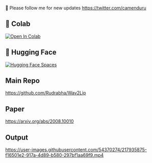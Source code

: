 🐣 Please follow me for new updates https://twitter.com/camenduru

## 🦒 Colab
[![Open In Colab](https://colab.research.google.com/assets/colab-badge.svg)](https://colab.research.google.com/github/camenduru/wav2lip-colab/blob/main/wav2lip-colab.ipynb)

## 🤗 Hugging Face 

[![Hugging Face Spaces](https://img.shields.io/badge/%F0%9F%A4%97%20Hugging%20Face-Spaces-blue)](https://huggingface.co/spaces/camenduru/wav2lip)

## Main Repo
https://github.com/Rudrabha/Wav2Lip

## Paper
https://arxiv.org/abs/2008.10010

## Output
https://user-images.githubusercontent.com/54370274/217935875-f16501e2-917a-4d89-b580-297bf1aa69f9.mp4
